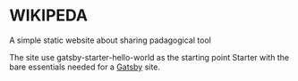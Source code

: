 # WIKIPEDA

A simple static website about sharing padagogical tool

The site use gatsby-starter-hello-world as the starting point
Starter with the bare essentials needed for a [Gatsby](https://www.gatsbyjs.org/) site.
